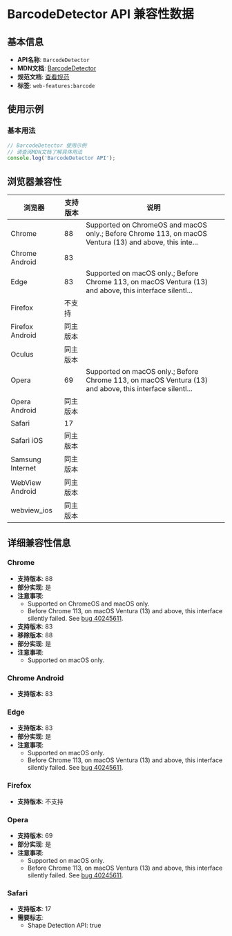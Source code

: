 # BarcodeDetector API 兼容性数据

## 基本信息

- **API名称**: `BarcodeDetector`
- **MDN文档**: [BarcodeDetector](https://developer.mozilla.org/docs/Web/API/BarcodeDetector)
- **规范文档**: [查看规范](https://wicg.github.io/shape-detection-api/#barcode-detection-api)
- **标签**: `web-features:barcode`

## 使用示例

### 基本用法

```javascript
// BarcodeDetector 使用示例
// 请查阅MDN文档了解具体用法
console.log('BarcodeDetector API');
```

## 浏览器兼容性

| 浏览器 | 支持版本 | 说明 |
|--------|----------|------|
| Chrome | 88 | Supported on ChromeOS and macOS only.; Before Chrome 113, on macOS Ventura (13) and above, this inte... |
| Chrome Android | 83 |  |
| Edge | 83 | Supported on macOS only.; Before Chrome 113, on macOS Ventura (13) and above, this interface silentl... |
| Firefox | 不支持 |  |
| Firefox Android | 同主版本 |  |
| Oculus | 同主版本 |  |
| Opera | 69 | Supported on macOS only.; Before Chrome 113, on macOS Ventura (13) and above, this interface silentl... |
| Opera Android | 同主版本 |  |
| Safari | 17 |  |
| Safari iOS | 同主版本 |  |
| Samsung Internet | 同主版本 |  |
| WebView Android | 同主版本 |  |
| webview_ios | 同主版本 |  |

## 详细兼容性信息

### Chrome

- **支持版本**: 88
- **部分实现**: 是
- **注意事项**:
  - Supported on ChromeOS and macOS only.
  - Before Chrome 113, on macOS Ventura (13) and above, this interface silently failed. See [bug 40245611](https://crbug.com/40245611).
- **支持版本**: 83
- **移除版本**: 88
- **部分实现**: 是
- **注意事项**:
  - Supported on macOS only.

### Chrome Android

- **支持版本**: 83

### Edge

- **支持版本**: 83
- **部分实现**: 是
- **注意事项**:
  - Supported on macOS only.
  - Before Chrome 113, on macOS Ventura (13) and above, this interface silently failed. See [bug 40245611](https://crbug.com/40245611).

### Firefox

- **支持版本**: 不支持

### Opera

- **支持版本**: 69
- **部分实现**: 是
- **注意事项**:
  - Supported on macOS only.
  - Before Chrome 113, on macOS Ventura (13) and above, this interface silently failed. See [bug 40245611](https://crbug.com/40245611).

### Safari

- **支持版本**: 17
- **需要标志**: 
  - Shape Detection API: true


